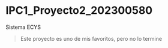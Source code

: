 # IPC1_Proyecto2_202300580
Sistema ECYS
> Este proyecto es uno de mis favoritos, pero no lo termine
